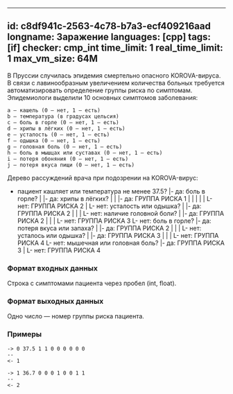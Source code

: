 
---
id: c8df941c-2563-4c78-b7a3-ecf409216aad
longname: Заражение
languages: [cpp]
tags: [if]
checker: cmp_int
time_limit: 1
real_time_limit: 1
max_vm_size: 64M
---


В Пруссии случилась эпидемия смертельно опасного KOROVA-вируса.
В связи с лавинообразным увеличением количества больных требуется автоматизировать определение группы риска по симптомам.
Эпидемиологи выделили 10 основных симптомов заболевания:

	a — кашель (0 — нет, 1 — есть)
	b — температура (в градусах цельсия)
	c — боль в горле (0 — нет, 1 — есть)
	d — хрипы в лёгких (0 — нет, 1 — есть)
	e — усталость (0 — нет, 1 — есть)
	f — одышка (0 — нет, 1 — есть)
	g — головная боль (0 — нет, 1 — есть)
	h — боль в мышцах или суставах (0 — нет, 1 — есть)
	i — потеря обоняния (0 — нет, 1 — есть)
	j — потеря вкуса пищи (0 — нет, 1 — есть)


Дерево рассуждений врача при подозрении на KOROVA-вирус:

- пациент кашляет или температура не менее 37.5?
  |- да: боль в горле?
  |       |- да: хрипы в лёгких?
  |       |       |- да: ГРУППА РИСКА 1
  |       |       |
  |       |       L- нет: ГРУППА РИСКА 2
  |       L- нет: усталость или одышка?
  |               |- да: ГРУППА РИСКА 2
  |               |
  |               L- нет: наличие головной боли?
  |                       |- да: ГРУППА РИСКА 2
  |                       |
  |                       L- нет: ГРУППА РИСКА 3
  L- нет: боль в горле?
          |- да: потеря вкуса или запаха?
          |       |- да: ГРУППА РИСКА 2
          |       |
          |       L- нет: усталось или одышка?
          |               |- да: ГРУППА РИСКА 3
          |               |
          |               L- нет: ГРУППА РИСКА 4
          L- нет: мышечная или головная боль?
                  |- да: ГРУППА РИСКА 3
                  |
                  L- нет: ГРУППА РИСКА 4


### Формат входных данных

Cтрока с симптомами пациента через пробел (int, float).

### Формат выходных данных

Одно число — номер группы риска пациента.

### Примеры

```
-> 0 37.5 1 1 0 0 0 0 0 0
--
<- 1
```

```
-> 1 36.7 0 0 0 1 0 0 1 1
--
<- 2
```
